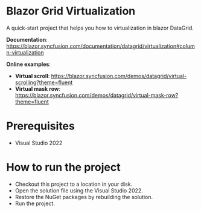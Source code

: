 # Blazor Grid Virtualization

A quick-start project that helps you how to virtualization in blazor DataGrid. 

**Documentation**: https://blazor.syncfusion.com/documentation/datagrid/virtualization#column-virtualization

**Online examples**:
* **Virtual scroll**: https://blazor.syncfusion.com/demos/datagrid/virtual-scrolling?theme=fluent
* **Virtual mask row**: https://blazor.syncfusion.com/demos/datagrid/virtual-mask-row?theme=fluent
                 
# Prerequisites
* Visual Studio 2022

# How to run the project

* Checkout this project to a location in your disk.
* Open the solution file using the Visual Studio 2022.
* Restore the NuGet packages by rebuilding the solution.
* Run the project.